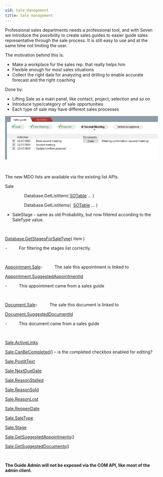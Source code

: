 ```yaml
---
uid: Sale_management
title: Sale management
---
```


Professional sales departments needs a professional tool, and with Seven we introduce the possibility to create sales guides to easier guide sales representative through the sale process. It is still easy to use and at the same time not limiting the user.

The motivation behind this is:

-   Make a workplace for the sales rep. that really helps him
-   Flexible enough for most sales situations
-   Collect the right data for analyzing and drilling to enable accurate forecast and the right coaching

Done by:

-   Lifting Sale as a main panel, like contact, project, selection and so on
-   Introduce type/category of sale opportunities
-   Each type of sale may have different sales processes

![](../../images/SalesGuide.png)

 

The new MDO lists are available via the existing list APIs.

Sale

                Database.GetListItem( [SOTable](SUPEROFFICEDBLib~Enumerations~SOTableId_EN.md) … )

                Database.GetListItems(  [SOTable](SUPEROFFICEDBLib~Enumerations~SOTableId_EN.md) … )

-   SaleStage - same as old Probability, but now filtered according to the SaleType value.

 

[Database.GetStagesForSaleType](SUPEROFFICEDBLib~Database~GetStagesForSaleType.md)( item )

-          For filtering the stages list correctly.

 

[Appointment.Sale](SUPEROFFICEDBLib~SOAppointment~Sale.md)-          The sale this appointment is linked to

[Appointment.SuggestedAppointmentId](SUPEROFFICEDBLib~SOAppointment~SuggestedAppointmentId.md)

-          This appointment came from a sales guide

 

[Document.Sale](SUPEROFFICEDBLib~SODocument~Sale.md)-          The sale this document is linked to

[Document.SuggestedDocumentId](SUPEROFFICEDBLib~SODocument~SuggestedDocumentId.md)

-          This document came from a sales guide

 

[Sale.ActiveLinks](SUPEROFFICEDBLib~SOSale~ActiveLinks.md)

[Sale.CanBeCompleted](SUPEROFFICEDBLib~SOSale~CanBeCompleted.md)() – is the completed checkbox enabled for editing?

[Sale.PostItText](SUPEROFFICEDBLib~SOSale~PostItText.md)

[Sale.NextDueDate](SUPEROFFICEDBLib~SOSale~NextDueDate.md)

[Sale.ReasonStalled](SUPEROFFICEDBLib~SOSale~ReasonStalled.md)

[Sale.ReasonSold](SUPEROFFICEDBLib~SOSale~ReasonSold.md)

[Sale.ReasonLost](SUPEROFFICEDBLib~SOSale~ReasonLost.md)

[Sale.ReopenDate](SUPEROFFICEDBLib~SOSale~ReopenDate.md)

[Sale.SaleType](SUPEROFFICEDBLib~SOSale~SaleType.md)

[Sale.Stage](SUPEROFFICEDBLib~SOSale~Stage.md)

[Sale.GetSuggestedAppointments](SUPEROFFICEDBLib~SOSale~GetSuggestedAppointments.md)()

[Sale.GetSuggestedDocuments](SUPEROFFICEDBLib~SOSale~GetSuggestedDocuments.md)()

 

**The Guide Admin will not be exposed via the COM API, like most of the admin client.**